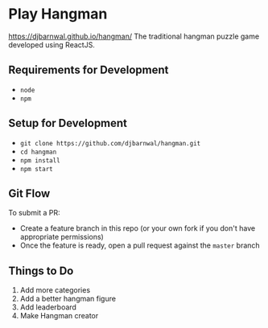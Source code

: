 # Play Hangman
https://djbarnwal.github.io/hangman/
The traditional hangman puzzle game developed using ReactJS.

## Requirements for Development

- `node`
- `npm`

## Setup for Development

- `git clone https://github.com/djbarnwal/hangman.git`
- `cd hangman`
- `npm install`
- `npm start`

## Git Flow

To submit a PR:
- Create a feature branch in this repo (or your own fork if you don't have appropriate permissions)
- Once the feature is ready, open a pull request against the `master` branch

## Things to Do
1. Add more categories
2. Add a better hangman figure
3. Add leaderboard
4. Make Hangman creator
